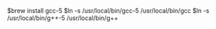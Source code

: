$brew install gcc-5
$ln -s /usr/local/bin/gcc-5 /usr/local/bin/gcc
$ln -s /usr/local/bin/g++-5 /usr/local/bin/g++
